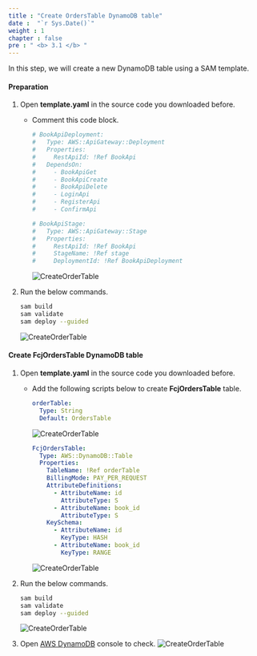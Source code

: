 ```yaml
---
title : "Create OrdersTable DynamoDB table"
date :  "`r Sys.Date()`" 
weight : 1
chapter : false
pre : " <b> 3.1 </b> "
---
```

In this step, we will create a new DynamoDB table using a SAM template.

#### Preparation

1. Open **template.yaml** in the source code you downloaded before.
    - Comment this code block.

      ```yaml
      # BookApiDeployment:
      #   Type: AWS::ApiGateway::Deployment
      #   Properties:
      #     RestApiId: !Ref BookApi
      #   DependsOn:
      #     - BookApiGet
      #     - BookApiCreate
      #     - BookApiDelete
      #     - LoginApi
      #     - RegisterApi
      #     - ConfirmApi

      # BookApiStage:
      #   Type: AWS::ApiGateway::Stage
      #   Properties:
      #     RestApiId: !Ref BookApi
      #     StageName: !Ref stage
      #     DeploymentId: !Ref BookApiDeployment
      ```

      ![CreateOrderTable](/images/temp/1/33.png?width=90pc)

2. Run the below commands.

    ```bash
    sam build
    sam validate
    sam deploy --guided
    ```

    ![CreateOrderTable](/images/temp/1/35.png?width=90pc)

#### Create FcjOrdersTable DynamoDB table

1. Open **template.yaml** in the source code you downloaded before.
    - Add the following scripts below to create **FcjOrdersTable** table.

      ```yaml
      orderTable:
        Type: String
        Default: OrdersTable
      ```

      ![CreateOrderTable](/images/temp/1/27.png?width=90pc)

      ```yaml
      FcjOrdersTable:
        Type: AWS::DynamoDB::Table
        Properties:
          TableName: !Ref orderTable
          BillingMode: PAY_PER_REQUEST
          AttributeDefinitions:
            - AttributeName: id
              AttributeType: S
            - AttributeName: book_id
              AttributeType: S
          KeySchema:
            - AttributeName: id
              KeyType: HASH
            - AttributeName: book_id
              KeyType: RANGE
      ```

      ![CreateOrderTable](/images/temp/1/28.png?width=90pc)

2. Run the below commands.

    ```bash
    sam build
    sam validate
    sam deploy --guided
    ```

    ![CreateOrderTable](/images/temp/1/29.png?width=90pc)

3. Open [AWS DynamoDB](https://us-east-1.console.aws.amazon.com/dynamodbv2/home?region=us-east-1#tables) console to check.
    ![CreateOrderTable](/images/temp/1/30.png?width=90pc)
